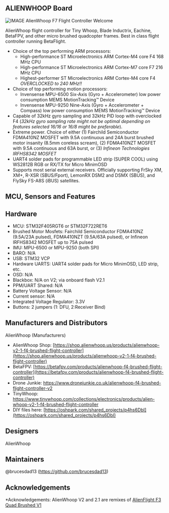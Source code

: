 ## ALIENWHOOP Board

![IMAGE AlienWhoop F7 Flight Controller Welcome](https://cdn.shopify.com/s/files/1/2371/1335/products/IMG_20170922_213059_8cee69cc-6f5e-48d7-9d72-639ff104019a_1024x1024.jpg?v=1511621625)

AlienWhoop flight controller for Tiny Whoop, Blade Inductrix, Eachine, BetaFPV, and other micro brushed quadcopter frames. Best in class flight controller running BetaFlight.

- Choice of the top performing ARM processors:
  - High-performance ST Microelectronics ARM Cortex-M4 core F4 168 MHz CPU
  - High-performance ST Microelectronics ARM Cortex-M7 core F7 216 MHz CPU
  - Highest-performer ST Microelectronics ARM Cortex-M4 core F4 _OVERCLOCKED to 240 MHz!!_
- Choice of top performing motion processors:
  - Invensense MPU-6500 Six-Axis (Gyro + Accelerometer) low power consumption MEMS MotionTracking™ Device
  - Invensense MPU-9250 Nine-Axis (Gyro + Accelerometer + Compass) low power consumption MEMS MotionTracking™ Device
- Capable of 32kHz gyro sampling and 32kHz PID loop with overclocked F4 (_32kHz gyro sampling rate might not be optimal depending on features selected 16/16 or 16/8 might be preferable_).
- Extreme power. Choice of either (1) Fairchild Semiconductor FDMA410NZ MOSFET with 9.5A continuous and 24A burst brushed motor insanity (8.5mm coreless scream), (2) FDMA410NZT MOSFET with 9.5A continuous and 63A burst, or (3) _Infineon Technologies IRFHS8342 MOSFET_
- UART4 solder pads for programmable LED strip (SUPER COOL) using WS2812B RGB or RX/TX for Micro MinimOSD
- Supports most serial external receivers. Officially supporting FrSky XM, XM+, R-XSR (SBUS/Fport), LemonRX DSM2 and DSMX (SBUS), and FlySky FS-A8S (iBUS) satellites.

## MCU, Sensors and Features

## Hardware

- MCU: STM32F405RGT6 or STM32F722RET6
- Brushed Motor Mosfets: Fairchild Semiconductor FDMA410NZ (9.5A/23A pulsed), FDMA410NZT (9.5A/63A pulsed), or Infineon IRFHS8342 MOSFET up to 75A pulsed
- IMU: MPU-6500 or MPU-9250 (both SPI)
- BARO: N/A
- USB: STM32 VCP
- Hardware UARTS: UART4 solder pads for Micro MinimOSD, LED strip, etc.
- OSD: N/A
- Blackbox: N/A on V2; via onboard flash V2.1
- PPM/UART Shared: N/A
- Battery Voltage Sensor: N/A
- Current sensor: N/A
- Integrated Voltage Regulator: 3.3V
- Buttons: 2 jumpers (1: DFU, 2:Receiver Bind)

## Manufacturers and Distributors

AlienWhoop (Manufacturers)

- AlienWhoop Shop: [https://shop.alienwhoop.us/products/alienwhoop-v2-1-f4-brushed-flight-controller](https://shop.alienwhoop.us/products/alienwhoop-v2-1-f4-brushed-flight-controller)
- BetaFPV: [https://betafpv.com/products/alienwhoop-f4-brushed-flight-controller](https://betafpv.com/products/alienwhoop-f4-brushed-flight-controller)
- Drone Junkie: https://www.dronejunkie.co.uk/alienwhoop-f4-brushed-flight-controller-v2
- TinyWhoop: https://www.tinywhoop.com/collections/electronics/products/alien-whoop-v2-1-f4-brushed-flight-controller
- DIY files here: [https://oshpark.com/shared_projects/p4hs6DbI](https://oshpark.com/shared_projects/p4hs6DbI)

## Designers

AlienWhoop

## Maintainers

@brucesdad13 (https://github.com/brucesdad13)

## Acknowledgements

\*Acknowledgements: AlienWhoop V2 and 2.1 are remixes of [AlienFlight F3 Quad Brushed V1](https://github.com/brucesdad13/AlienFlightArchive/tree/master/Flight-Controllers/F3-V1/F3-Quad)
